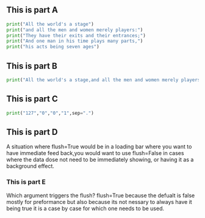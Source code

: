 ## This is part A
```python
print("All the world's a stage")
print("and all the men and women merely players:")
print("They have their exits and their entrances;")
print("And one man in his time plays many parts,")
print("his acts being seven ages")
```

## This is part B 
```python
print("All the world's a stage,and all the men and women merely players:they have their exits and their entrances;and one man in his time plays many parts,his acts being seven ages.",sep=".")
```

## This is part C
```python
print("127","0","0","1",sep=".")
```


## This is part D
A situation where flush=True would be in a loading bar where you want to have immediate feed back,you would want to use flush=False in cases where the data dose not need to be immediately showing, or having it as a background effect.


### This is part E
Which argument triggers the flush? 
flush=True 
because the defualt is false mostly for preformance but also because its not nessary to always have it being true it is a case by case for which one needs to be used. 
